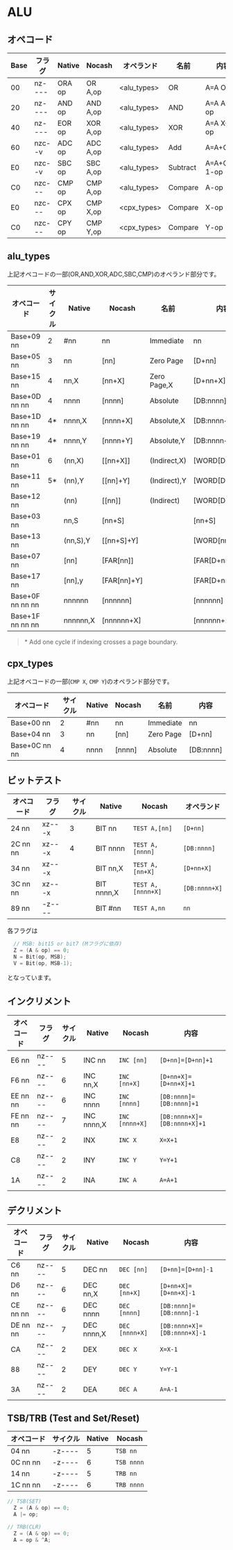 # ALU

## オペコード

Base | フラグ | Native | Nocash | オペランド | 名前 | 内容
-- | -- | -- | -- | -- | -- | -- 
00 | nz---- | ORA op | OR  A,op | \<alu_types\> | OR       | A=A OR op
20 | nz---- | AND op | AND A,op | \<alu_types\> | AND      | A=A AND op
40 | nz---- | EOR op | XOR A,op | \<alu_types\> | XOR      | A=A XOR op
60 | nzc--v | ADC op | ADC A,op | \<alu_types\> | Add      | A=A+C+op
E0 | nzc--v | SBC op | SBC A,op | \<alu_types\> | Subtract | A=A+C-1-op
C0 | nzc--- | CMP op | CMP A,op | \<alu_types\> | Compare  | A-op
E0 | nzc--- | CPX op | CMP X,op | \<cpx_types\> | Compare  | X-op
C0 | nzc--- | CPY op | CMP Y,op | \<cpx_types\> | Compare  | Y-op

## alu_types

上記オペコードの一部(OR,AND,XOR,ADC,SBC,CMP)のオペランド部分です。

オペコード | サイクル | Native | Nocash | 名前 | 内容
-- | -- | -- | -- | -- | -- 
Base+09 nn       | 2  | #nn      | nn          | Immediate    | nn
Base+05 nn       | 3  | nn       | \[nn\]        | Zero Page    | \[D+nn\]
Base+15 nn       | 4  | nn,X     | \[nn+X\]      | Zero Page,X  | \[D+nn+X\]
Base+0D nn nn    | 4  | nnnn     | \[nnnn\]      | Absolute     | \[DB:nnnn\]
Base+1D nn nn    | 4* | nnnn,X   | \[nnnn+X\]    | Absolute,X   | \[DB:nnnn+X\]
Base+19 nn nn    | 4* | nnnn,Y   | \[nnnn+Y\]    | Absolute,Y   | \[DB:nnnn+Y\]
Base+01 nn       | 6  | (nn,X)   | \[\[nn+X\]\]    | (Indirect,X) | \[WORD\[D+nn+X\]\]
Base+11 nn       | 5* | (nn),Y   | \[\[nn\]+Y\]    | (Indirect),Y | \[WORD\[D+nn\]+Y\]
Base+12 nn       |    | (nn)     | \[\[nn\]\]      | (Indirect)   | \[WORD\[D+nn\]\]
Base+03 nn       |    | nn,S     | \[nn+S\]      |              | \[nn+S\]
Base+13 nn       |    | (nn,S),Y | \[\[nn+S\]+Y\]  |              | \[WORD\[nn+S\]+Y\]
Base+07 nn       |    | \[nn\]     | \[FAR\[nn\]\]   |              | \[FAR\[D+nn\]\]
Base+17 nn       |    | \[nn\],y   | \[FAR\[nn\]+Y\] |              | \[FAR\[D+nn\]+Y\]
Base+0F nn nn nn |    | nnnnnn   | \[nnnnnn\]    |              | \[nnnnnn\]
Base+1F nn nn nn |    | nnnnnn,X | \[nnnnnn+X\]  |              | \[nnnnnn+X\]

> \* Add one cycle if indexing crosses a page boundary.

## cpx_types

上記オペコードの一部(`CMP X`, `CMP Y`)のオペランド部分です。

オペコード | サイクル | Native | Nocash | 名前 | 内容
-- | -- | -- | -- | -- | -- 
Base+00 nn    | 2 | #nn  | nn     | Immediate | nn
Base+04 nn    | 3 | nn   | \[nn\]   | Zero Page | \[D+nn\]
Base+0C nn nn | 4 | nnnn | \[nnnn\] | Absolute  | \[DB:nnnn\]

## ビットテスト

オペコード | フラグ | サイクル | Native | Nocash | オペランド 
-- | -- | -- | -- | -- | -- 
24 nn    | xz---x | 3 | BIT nn     | `TEST A,[nn]`     | `[D+nn]`
2C nn nn | xz---x | 4 | BIT nnnn   | `TEST A,[nnnn]`   | `[DB:nnnn]`
34 nn    | xz---x |   | BIT nn,X   | `TEST A,[nn+X]`   | `[D+nn+X]`
3C nn nn | xz---x |   | BIT nnnn,X | `TEST A,[nnnn+X]` | `[DB:nnnn+X]`
89 nn    | -z---- |   | BIT #nn    | `TEST A,nn`       | `nn`

各フラグは

```c
  // MSB: bit15 or bit7 (Mフラグに依存)
  Z = (A & op) == 0;
  N = Bit(op, MSB);
  V = Bit(op, MSB-1);
```

となっています。

## インクリメント

オペコード | フラグ | サイクル | Native | Nocash | 内容
-- | -- | -- | -- | -- | --
E6 nn    | nz---- | 5 | INC nn     | `INC [nn]`     | `[D+nn]=[D+nn]+1`
F6 nn    | nz---- | 6 | INC nn,X   | `INC [nn+X]`   | `[D+nn+X]=[D+nn+X]+1`
EE nn nn | nz---- | 6 | INC nnnn   | `INC [nnnn]`   | `[DB:nnnn]=[DB:nnnn]+1`
FE nn nn | nz---- | 7 | INC nnnn,X | `INC [nnnn+X]` | `[DB:nnnn+X]=[DB:nnnn+X]+1`
E8       | nz---- | 2 | INX        | `INC X`        | `X=X+1`
C8       | nz---- | 2 | INY        | `INC Y`        | `Y=Y+1`
1A       | nz---- | 2 | INA        | `INC A`        | `A=A+1`

## デクリメント

オペコード | フラグ | サイクル | Native | Nocash | 内容
-- | -- | -- | -- | -- | --
C6 nn    | nz---- | 5 | DEC nn     | `DEC [nn]`     | `[D+nn]=[D+nn]-1`
D6 nn    | nz---- | 6 | DEC nn,X   | `DEC [nn+X]`   | `[D+nn+X]=[D+nn+X]-1`
CE nn nn | nz---- | 6 | DEC nnnn   | `DEC [nnnn]`   | `[DB:nnnn]=[DB:nnnn]-1`
DE nn nn | nz---- | 7 | DEC nnnn,X | `DEC [nnnn+X]` | `[DB:nnnn+X]=[DB:nnnn+X]-1`
CA       | nz---- | 2 | DEX        | `DEC X`        | `X=X-1`
88       | nz---- | 2 | DEY        | `DEC Y`        | `Y=Y-1`
3A       | nz---- | 2 | DEA        | `DEC A`        | `A=A-1`

## TSB/TRB (Test and Set/Reset)

オペコード | サイクル | Native | Nocash
-- | -- | -- | --
04 nn    | -z---- | 5 | `TSB nn`   | `SET [nn],A`
0C nn nn | -z---- | 6 | `TSB nnnn` | `SET [nnnn],A`
14 nn    | -z---- | 5 | `TRB nn`   | `CLR [nn],A`
1C nn nn | -z---- | 6 | `TRB nnnn` | `CLR [nnnn],A`

```c
// TSB(SET)
  Z = (A & op) == 0;
  A |= op;

// TRB(CLR)
  Z = (A & op) == 0;
  A = op & ^A;
```

